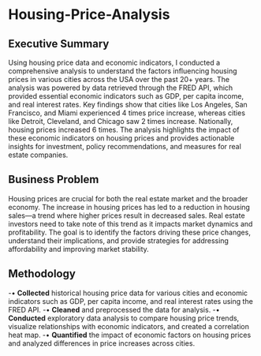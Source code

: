# Housing-Price-Analysis
## Executive Summary
Using housing price data and economic indicators, I conducted a comprehensive analysis to understand the factors influencing housing prices in various cities across the USA over the past 20+ years. The analysis was powered by data retrieved through the FRED API, which provided essential economic indicators such as GDP, per capita income, and real interest rates. Key findings show that cities like Los Angeles, San Francisco, and Miami experienced 4 times price increase, whereas cities like Detroit, Cleveland, and Chicago saw 2 times increase. Nationally, housing prices increased 6 times. The analysis highlights the impact of these economic indicators on housing prices and provides actionable insights for investment, policy recommendations, and measures for real estate companies.
## Business Problem
Housing prices are crucial for both the real estate market and the broader economy. The increase in housing prices has led to a reduction in housing sales—a trend where higher prices result in decreased sales. Real estate investors need to take note of this trend as it impacts market dynamics and profitability. The goal is to identify the factors driving these price changes, understand their implications, and provide strategies for addressing affordability and improving market stability.

## Methodology
-•	**Collected** historical housing price data for various cities and economic indicators such as GDP, per capita income, and real interest rates using the FRED API.
-•	**Cleaned** and preprocessed the data for analysis.
-•	**Conducted** exploratory data analysis to compare housing price trends, visualize relationships with economic indicators, and created a correlation heat map.
-•	**Quantified** the impact of economic factors on housing prices and analyzed differences in price increases across cities.



